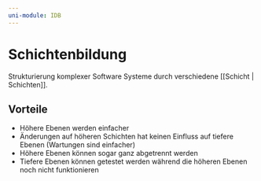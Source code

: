 ```yaml
---
uni-module: IDB
---
```


# Schichtenbildung

Strukturierung komplexer Software Systeme durch verschiedene [[Schicht | Schichten]].

## Vorteile

- Höhere Ebenen werden einfacher
- Änderungen auf höheren Schichten hat keinen Einfluss auf tiefere Ebenen (Wartungen sind einfacher)
- Höhere Ebenen können sogar ganz abgetrennt werden
- Tiefere Ebenen können getestet werden während die höheren Ebenen noch nicht funktionieren
